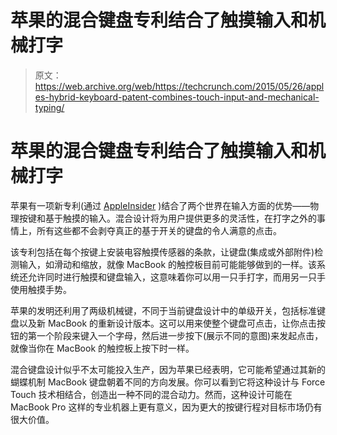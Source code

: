 # 苹果的混合键盘专利结合了触摸输入和机械打字 

> 原文：<https://web.archive.org/web/https://techcrunch.com/2015/05/26/apples-hybrid-keyboard-patent-combines-touch-input-and-mechanical-typing/>

# 苹果的混合键盘专利结合了触摸输入和机械打字

苹果有一项新专利(通过 [AppleInsider](https://web.archive.org/web/20230131000035/http://appleinsider.com/articles/15/05/26/apples-multitouch-fusion-keyboard-invention-with-multitouch-keys-could-replace-touchpads) )结合了两个世界在输入方面的优势——物理按键和基于触摸的输入。混合设计将为用户提供更多的灵活性，在打字之外的事情上，所有这些都不会剥夺真正的基于开关的键盘的令人满意的点击。

该专利包括在每个按键上安装电容触摸传感器的条款，让键盘(集成或外部附件)检测输入，如滑动和缩放，就像 MacBook 的触控板目前可能能够做到的一样。该系统还允许同时进行触摸和键盘输入，这意味着你可以用一只手打字，而用另一只手使用触摸手势。

苹果的发明还利用了两级机械键，不同于当前键盘设计中的单级开关，包括标准键盘以及新 MacBook 的重新设计版本。这可以用来使整个键盘可点击，让你点击按钮的第一个阶段来键入一个字母，然后进一步按下(展示不同的意图)来发起点击，就像当你在 MacBook 的触控板上按下时一样。

混合键盘设计似乎不太可能投入生产，因为苹果已经表明，它可能希望通过其新的蝴蝶机制 MacBook 键盘朝着不同的方向发展。你可以看到它将这种设计与 Force Touch 技术相结合，创造出一种不同的混合动力。然而，这种设计可能在 MacBook Pro 这样的专业机器上更有意义，因为更大的按键行程对目标市场仍有很大价值。